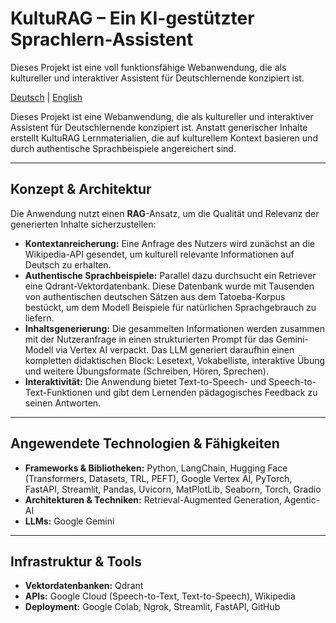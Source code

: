 # KultuRAG – Ein KI-gestützter Sprachlern-Assistent

Dieses Projekt ist eine voll funktionsfähige Webanwendung, die als kultureller und interaktiver Assistent für Deutschlernende konzipiert ist.

[Deutsch](README.de.md) | [English](README.md)

Dieses Projekt ist eine Webanwendung, die als kultureller und interaktiver Assistent für Deutschlernende konzipiert ist. Anstatt generischer Inhalte erstellt KultuRAG Lernmaterialien, die auf kulturellem Kontext basieren und durch authentische Sprachbeispiele angereichert sind.

---

## Konzept & Architektur

Die Anwendung nutzt einen **RAG**-Ansatz, um die Qualität und Relevanz der generierten Inhalte sicherzustellen:

- **Kontextanreicherung:** Eine Anfrage des Nutzers wird zunächst an die Wikipedia-API gesendet, um kulturell relevante Informationen auf Deutsch zu erhalten.  
- **Authentische Sprachbeispiele:** Parallel dazu durchsucht ein Retriever eine Qdrant-Vektordatenbank. Diese Datenbank wurde mit Tausenden von authentischen deutschen Sätzen aus dem Tatoeba-Korpus bestückt, um dem Modell Beispiele für natürlichen Sprachgebrauch zu liefern.  
- **Inhaltsgenerierung:** Die gesammelten Informationen werden zusammen mit der Nutzeranfrage in einen strukturierten Prompt für das Gemini-Modell via Vertex AI verpackt. Das LLM generiert daraufhin einen kompletten didaktischen Block: Lesetext, Vokabelliste, interaktive Übung und weitere Übungsformate (Schreiben, Hören, Sprechen).  
- **Interaktivität:** Die Anwendung bietet Text-to-Speech- und Speech-to-Text-Funktionen und gibt dem Lernenden pädagogisches Feedback zu seinen Antworten.  

---

## Angewendete Technologien & Fähigkeiten

- **Frameworks & Bibliotheken:** Python, LangChain, Hugging Face (Transformers, Datasets, TRL, PEFT), Google Vertex AI, PyTorch, FastAPI, Streamlit, Pandas, Uvicorn, MatPlotLib, Seaborn, Torch, Gradio  
- **Architekturen & Techniken:** Retrieval-Augmented Generation, Agentic-AI  
- **LLMs:** Google Gemini  

---

## Infrastruktur & Tools

- **Vektordatenbanken:** Qdrant
- **APIs:** Google Cloud (Speech-to-Text, Text-to-Speech), Wikipedia
- **Deployment:** Google Colab, Ngrok, Streamlit, FastAPI, GitHub
